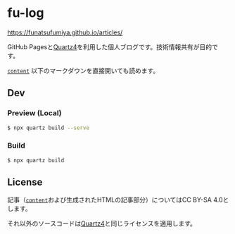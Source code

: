 # fu-log

https://funatsufumiya.github.io/articles/

GitHub Pagesと[Quartz4](https://github.com/jackyzha0/quartz)を利用した個人ブログです。技術情報共有が目的です。

[`content`](./content) 以下のマークダウンを直接開いても読めます。

## Dev

### Preview (Local)

```bash
$ npx quartz build --serve
```

### Build

```bash
$ npx quartz build
```

## License

記事（[`content`](./content)および生成されたHTMLの記事部分）についてはCC BY-SA 4.0とします。

それ以外のソースコードは[Quartz4](https://github.com/jackyzha0/quartz)と同じライセンスを適用します。
